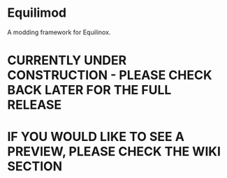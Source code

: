 # Equilimod
A modding framework for Equilinox.

# **CURRENTLY UNDER CONSTRUCTION - PLEASE CHECK BACK LATER FOR THE FULL RELEASE**
# **IF YOU WOULD LIKE TO SEE A PREVIEW, PLEASE CHECK THE WIKI SECTION**
